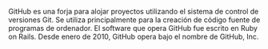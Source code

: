 GitHub es una forja para alojar proyectos utilizando el sistema de control de versiones Git. 
Se utiliza principalmente para la creación de código fuente de programas de ordenador. 
El software que opera GitHub fue escrito en Ruby on Rails. Desde enero de 2010, GitHub opera bajo el nombre de GitHub, Inc.
